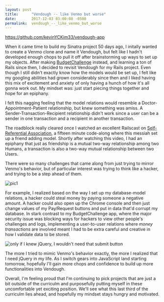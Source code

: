 ```yaml
---
layout: post
title:      "Vendough -- like Venmo but worse"
date:       2017-12-03 03:00:08 -0500
permalink:  vendough_--_like_venmo_but_worse
---
```



https://github.com/kevinYCKim33/vendough-app

When it came time to build my Sinatra project 50 days ago, I initally wanted to create a Venmo clone and name it Vendough, but felt like I hadn't developed enough chops to pull it off after brainstorming up ways to set up my objects.  After making [BudgetChallenge](http://kevinyckim.com/budgetchallenge_-_sinatra_project_reflections) instead, and learning a ton of Rails since then, I decided to revisit Vendough for my Rails project. Even though I still didn't exactly know how the models would be set up, I felt like my googling abilities had grown considerably since then and I liked having this mix of excitement and anxiety of only having a hunch of how it's all gonna work out. My mindset was: just start piecing things together and hope for an epiphany.   

I felt this nagging feeling that the model relations would resemble a Doctor-Appointment-Patient relationship, but knew something was amiss.  A Sender-Transaction-Recipient relationship didn't work since a user can be a sender in one transaction and a recipient in another transaction. 

The roadblock really cleared once I watched an excellent Railscast on [Self-Referential Association](http://railscasts.com/episodes/163-self-referential-association), a fifteen minute code-along where this messiah set up a friend adding model.  Shortly after watching this video, I had an epiphany that just as friendship is a mutual two-way relationship among two Humans, a transaction is also a two-way mutual relationship between two Users.

There were so many challenges that came along from just trying to mirror Venmo's behavior, but of particular interest was trying to think like a hacker, and trying to be a step ahead of them. 

<img align="center" src="https://i.imgur.com/zUyV4Fl.png" alt="pic1">

For example, I realized based on the way I set up my database-model relations, a hacker could steal money by paying someone a negative amount. A hacker could also open up the Chrome console and then just change values of my Pay/Request buttons and put in data that'd corrupt my database. In stark contrast to my BudgetChallenge app, where the major security issue was blocking ways for hackers to view other people's challenges and logs, implementing a user-to-user relations where *money transactions* are involved meant I had to be extra careful and creative in how I validate data to be stored.   

![only if I knew jQuery, I wouldn't need that submit button](https://i.imgur.com/36uNH1g.png)

The more I tried to mimic Venmo's behavior exactly, the more I realized that I need jQuery in my life.  As I switch gears into JavaScript land starting tomorrow, hopefully I'll gain more chops and confidence to build up more functionalities into Vendough. 

Overall, I'm feeling proud that I'm continuing to pick projects that are just a bit outside of the curriculm and purposefully putting myself in these uncomfortable yet exciting position. We'll see what this last third of the curriculm lies ahead, and hopefully my mindset stays hungry and motivated.    


